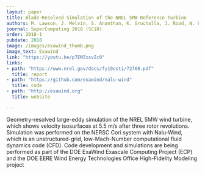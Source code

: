 ```yaml
---
layout: paper
title: Blade-Resolved Simulation of the NREL 5MW Reference Turbine
authors: M. Lawson, J. Melvin, S. Ananthan, K. Gruchalla, J. Rood, N. Brunhart-Lupo, M. Sprague
journal: SuperComputing 2018 (SC18)
order: 2018-1
pubdate: 2018
image: /images/exawind_thumb.png
image_text: Exawind
link: "https://youtu.be/p7EMZxxvIc0"
links:
- path: "https://www.nrel.gov/docs/fy19osti/72760.pdf"
  title: report
- path: "https://github.com/exawind/nalu-wind"
  title: code
- path: "http://exawind.org"
  title: website

---
```

Geometry-resolved large-eddy simulation of the NREL 5MW wind turbine, which shows velocity isosurfaces at 5.5 m/s after three rotor revolutions.  Simulation was performed on the NERSC Cori system with Nalu-Wind, which is an unstructured-grid, low-Mach-Number computational fluid dynamics code (CFD).  Code development and simulations are being performed as part of the DOE ExaWind Exascale Computing Project (ECP) and the DOE EERE Wind Energy Technologies Office High-Fidelity Modeling project